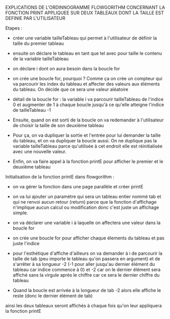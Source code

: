 EXPLICATIONS DE L'ORDINNOGRAMME FLOWGORITHM CONCERNANT LA FONCTION PRINT APPLIQUEE SUR DEUX TABLEAUX DONT LA TAILLE EST DEFINIE PAR L'UTILISATEUR

Etapes : 

- créer une variable tailleTableau qui permet à l'utilisateur de définir la taille du premier tableau

- ensuite on déclare le tableau en tant que tel avec pour taille le contenu de la variable tailleTableau

- on déclare i dont on aura besoin dans la boucle for 

- on crée une boucle for, pourquoi ? Comme ça on crée un compteur qui va parcourir les index du tableau et affecter des valeurs aux éléments du tableau. On décide que ce sera une valeur aléatoire

- détail de la boucle for : la variable i va parcourir tailleTableau de l'indice 0 et augmenter de 1 à chaque boucle jusqu'à ce qu'elle atteigne l'indice de tailleTableau -1

- Ensuite, quand on est sorti de la boucle on va redemander à l'utilisateur de choisir la taille de son deuxième tableau

- Pour ça, on va dupliquer la sortie et l'entrée pour lui demander la taille du tableau, et on va dupliquer la boucle aussi. On ne duplique pas la variable tailleTableau parce qu'utilisée à cet endroit elle est réinitialisée avec une nouvelle valeur. 

- Enfin, on va faire appel à la fonction printE pour afficher le premier et le deuxième tableau



Initialisation de la fonction printE dans flowgorithm : 

- on va gérer la fonction dans une page parallèle et créer printE

- on va lui ajouter un paramètre qui sera un tableau entier nommé tab et qui ne renvoi aucun retour (return) parce que la fonction d'affichage n'implique aucun calcul ou modification donc c'est juste un affichage simple.

- on va déclarer une variable i à laquelle on affectera une valeur dans la boucle for

- on crée une boucle for pour afficher chaque élements du tableau et pas juste l'indice

- pour l'esthétique d'affiche d'ailleurs on va demander à i de parcourir la taille de tab (peu importe le tableau qu'on passera en argument) et de s'arrêter à sa longueur -2 (-1 pour aller jusqu'au dernier élément du tableau car indice commence à 0) et -2 car on le dernier élément sera affiché sans la virgule après le chiffre car ce sera le dernier chiffre du tableau

- Quand la boucle est arrivée à la longueur de tab -2 alors elle affiche le reste (donc le dernier élément de tab) 



ainsi les deux tableaux seront affichés à chaque fois qu'on leur appliquera la fonction printE
